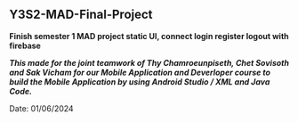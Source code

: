 ## Y3S2-MAD-Final-Project

**Finish semester 1 MAD project static UI, connect login register logout with firebase**

***This made for the joint teamwork of Thy Chamroeunpiseth, Chet Sovisoth and Sak Vicham for our Mobile Application and Deverloper course to build the Mobile Application by using Android Studio / XML and Java Code.***

Date: 01/06/2024
